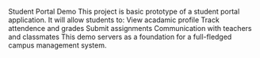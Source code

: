 Student Portal Demo
This project is basic prototype of a student portal application. It will allow students to:
View acadamic profile
Track attendence and grades
Submit assignments
Communication with teachers and classmates
This demo servers as a foundation for a full-fledged campus management system.
